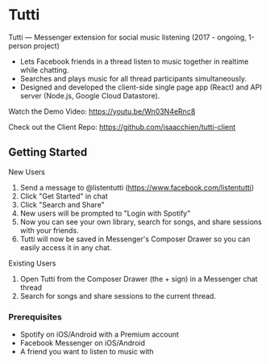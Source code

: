 # Tutti

Tutti   —    Messenger   extension   for   social   music   listening    (2017   -   ongoing,   1-person   project)
* Lets   Facebook   friends   in   a   thread   listen   to   music   together   in   realtime   while   chatting.
* Searches   and   plays   music   for   all   thread   participants   simultaneously.
* Designed   and   developed   the   client-side   single   page   app   (React)   and   API   server   (Node.js,   Google
Cloud   Datastore).

Watch the Demo Video: https://youtu.be/Wn03N4eRnc8

Check out the Client Repo: https://github.com/isaacchien/tutti-client

## Getting Started

New Users
1. Send a message to @listentutti (https://www.facebook.com/listentutti)
2. Click "Get Started" in chat
3. Click "Search and Share"
4. New users will be prompted to "Login with Spotify"
5. Now you can see your own library, search for songs, and share sessions with your friends. 
6. Tutti will now be saved in Messenger's Composer Drawer so you can easily access it in any chat.  

Existing Users
1. Open Tutti from the Composer Drawer (the + sign) in a Messenger chat thread
2. Search for songs and share sessions to the current thread. 

### Prerequisites
* Spotify on iOS/Android with a Premium account
* Facebook Messenger on iOS/Android 
* A friend you want to listen to music with  


